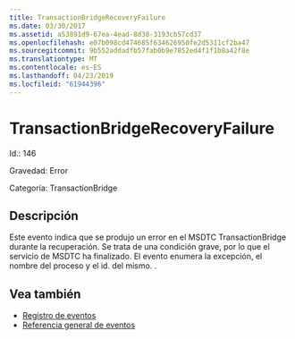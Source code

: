 ```yaml
---
title: TransactionBridgeRecoveryFailure
ms.date: 03/30/2017
ms.assetid: a53891d9-67ea-4ead-8d38-3193cb57cd37
ms.openlocfilehash: e07b098cd474685f634626950fe2d5311cf2ba47
ms.sourcegitcommit: 9b552addadfb57fab0b9e7852ed4f1f1b8a42f8e
ms.translationtype: MT
ms.contentlocale: es-ES
ms.lasthandoff: 04/23/2019
ms.locfileid: "61944396"
---
```

# <a name="transactionbridgerecoveryfailure"></a>TransactionBridgeRecoveryFailure
Id.: 146  
  
 Gravedad: Error  
  
 Categoría: TransactionBridge  
  
## <a name="description"></a>Descripción  
 Este evento indica que se produjo un error en el MSDTC TransactionBridge durante la recuperación. Se trata de una condición grave, por lo que el servicio de MSDTC ha finalizado. El evento enumera la excepción, el nombre del proceso y el id. del mismo. .  
  
## <a name="see-also"></a>Vea también

- [Registro de eventos](../../../../../docs/framework/wcf/diagnostics/event-logging/index.md)
- [Referencia general de eventos](../../../../../docs/framework/wcf/diagnostics/event-logging/events-general-reference.md)

